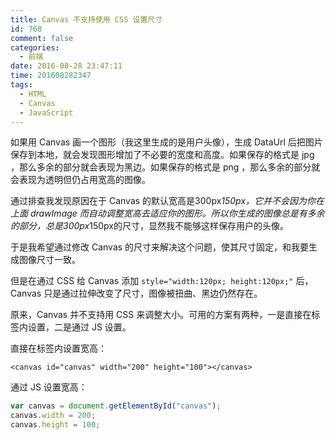 ```yaml
---
title: Canvas 不支持使用 CSS 设置尺寸
id: 768
comment: false
categories:
  - 前端
date: 2016-08-28 23:47:11
time: 201608282347
tags:
  - HTML
  - Canvas
  - JavaScript
---
```


如果用 Canvas 画一个图形（我这里生成的是用户头像），生成 DataUrl 后把图片保存到本地，就会发现图形增加了不必要的宽度和高度。如果保存的格式是 jpg ，那么多余的部分就会表现为黑边。如果保存的格式是 png ，那么多余的部分就会表现为透明但仍占用宽高的图像。
<!-- more -->

通过排查我发现原因在于 Canvas 的默认宽高是300px*150px，它并不会因为你在上面 drawImage 而自动调整宽高去适应你的图形。所以你生成的图像总是有多余的部分，总是300px*150px的尺寸，显然我不能够这样保存用户的头像。

于是我希望通过修改 Canvas 的尺寸来解决这个问题，使其尺寸固定，和我要生成图像尺寸一致。

但是在通过 CSS 给 Canvas 添加 `style="width:120px; height:120px;"` 后，Canvas 只是通过拉伸改变了尺寸，图像被扭曲、黑边仍然存在。

原来，Canvas 并不支持用 CSS 来调整大小。可用的方案有两种，一是直接在标签内设置，二是通过 JS 设置。

直接在标签内设置宽高：

``` xhtml
<canvas id="canvas" width="200" height="100"></canvas>
```

通过 JS 设置宽高：

``` js
var canvas = document.getElementById("canvas");
canvas.width = 200;
canvas.height = 100;
```